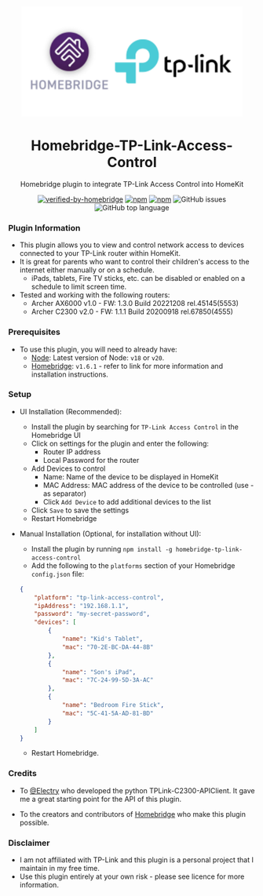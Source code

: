 
<p align="center">
<img src="./images/Homebridge%20TP-Link%20Logo.png" width="450">
</p>

<span align="center">

# Homebridge-TP-Link-Access-Control

Homebridge plugin to integrate TP-Link Access Control into HomeKit

[![verified-by-homebridge](https://badgen.net/badge/homebridge/verified/purple)](https://github.com/homebridge/homebridge/wiki/Verified-Plugins)
[![npm](https://img.shields.io/npm/v/homebridge-tp-link-access-control/latest?label=latest)](https://www.npmjs.com/package/homebridge-tp-link-access-control)
[![npm](https://img.shields.io/npm/dt/homebridge-tp-link-access-control)](https://www.npmjs.com/package/homebridge-tp-link-access-control)
![GitHub issues](https://img.shields.io/github/issues/jgrimard/homebridge-tp-link-access-control)
![GitHub top language](https://img.shields.io/github/languages/top/jgrimard/homebridge-tp-link-access-control)

</span>

### Plugin Information

- This plugin allows you to view and control network access to devices connected to your TP-Link router within HomeKit.
- It is great for parents who want to control their children's access to the internet either manually or on a schedule.
  - iPads, tablets, Fire TV sticks, etc. can be disabled or enabled on a schedule to limit screen time.
- Tested and working with the following routers:
  - Archer AX6000 v1.0 - FW: 1.3.0 Build 20221208 rel.45145(5553)
  - Archer C2300 v2.0 - FW: 1.1.1 Build 20200918 rel.67850(4555)



### Prerequisites

- To use this plugin, you will need to already have:
  - [Node](https://nodejs.org): Latest version of Node: `v18` or `v20`.
  - [Homebridge](https://homebridge.io): `v1.6.1` - refer to link for more information and installation instructions.

### Setup

- UI Installation (Recommended):
  - Install the plugin by searching for `TP-Link Access Control` in the Homebridge UI
  - Click on settings for the plugin and enter the following:
    - Router IP address
    - Local Password for the router
  - Add Devices to control
    - Name: Name of the device to be displayed in HomeKit
    - MAC Address: MAC address of the device to be controlled (use - as separator)
    - Click `Add Device` to add additional devices to the list
  - Click `Save` to save the settings
  - Restart Homebridge

- Manual Installation (Optional, for installation without UI):
  - Install the plugin by running `npm install -g homebridge-tp-link-access-control`
  - Add the following to the `platforms` section of your Homebridge `config.json` file:

  ```json
  {
      "platform": "tp-link-access-control",
      "ipAddress": "192.168.1.1",
      "password": "my-secret-password",
      "devices": [
          {
              "name": "Kid's Tablet",
              "mac": "70-2E-BC-DA-44-8B"
          },
          {
              "name": "Son's iPad",
              "mac": "7C-24-99-5D-3A-AC"
          },
          {
              "name": "Bedroom Fire Stick",
              "mac": "5C-41-5A-AD-81-BD"
          }
      ]
  }
  ```
  - Restart Homebridge.



### Credits

- To [@Electry](https://github.com/Electry/TPLink-C2300-APIClient) who developed the python TPLink-C2300-APIClient. It gave me a great starting point for the API of this plugin.

- To the creators and contributors of [Homebridge](https://homebridge.io) who make this plugin possible.

### Disclaimer

- I am not affiliated with TP-Link and this plugin is a personal project that I maintain in my free time.
- Use this plugin entirely at your own risk - please see licence for more information.
